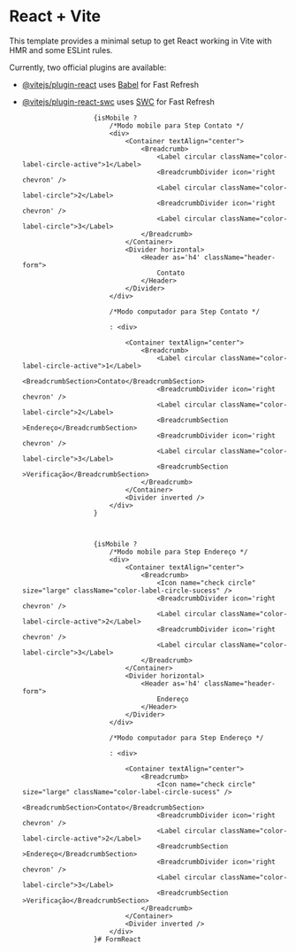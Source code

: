# React + Vite

This template provides a minimal setup to get React working in Vite with HMR and some ESLint rules.

Currently, two official plugins are available:

- [@vitejs/plugin-react](https://github.com/vitejs/vite-plugin-react/blob/main/packages/plugin-react/README.md) uses [Babel](https://babeljs.io/) for Fast Refresh
- [@vitejs/plugin-react-swc](https://github.com/vitejs/vite-plugin-react-swc) uses [SWC](https://swc.rs/) for Fast Refresh


                        {isMobile ?
                            /*Modo mobile para Step Contato */
                            <div>
                                <Container textAlign="center">
                                    <Breadcrumb>
                                        <Label circular className="color-label-circle-active">1</Label>
                                        <BreadcrumbDivider icon='right chevron' />
                                        <Label circular className="color-label-circle">2</Label>
                                        <BreadcrumbDivider icon='right chevron' />
                                        <Label circular className="color-label-circle">3</Label>
                                    </Breadcrumb>
                                </Container>
                                <Divider horizontal>
                                    <Header as='h4' className="header-form">
                                        Contato
                                    </Header>
                                </Divider>
                            </div>

                            /*Modo computador para Step Contato */

                            : <div>

                                <Container textAlign="center">
                                    <Breadcrumb>
                                        <Label circular className="color-label-circle-active">1</Label>
                                        <BreadcrumbSection>Contato</BreadcrumbSection>
                                        <BreadcrumbDivider icon='right chevron' />
                                        <Label circular className="color-label-circle">2</Label>
                                        <BreadcrumbSection >Endereço</BreadcrumbSection>
                                        <BreadcrumbDivider icon='right chevron' />
                                        <Label circular className="color-label-circle">3</Label>
                                        <BreadcrumbSection >Verificação</BreadcrumbSection>
                                    </Breadcrumb>
                                </Container>
                                <Divider inverted />
                            </div>
                        }



                        {isMobile ?
                            /*Modo mobile para Step Endereço */
                            <div>
                                <Container textAlign="center">
                                    <Breadcrumb>
                                        <Icon name="check circle" size="large" className="color-label-circle-sucess" />
                                        <BreadcrumbDivider icon='right chevron' />
                                        <Label circular className="color-label-circle-active">2</Label>
                                        <BreadcrumbDivider icon='right chevron' />
                                        <Label circular className="color-label-circle">3</Label>
                                    </Breadcrumb>
                                </Container>
                                <Divider horizontal>
                                    <Header as='h4' className="header-form">
                                        Endereço
                                    </Header>
                                </Divider>
                            </div>

                            /*Modo computador para Step Endereço */

                            : <div>

                                <Container textAlign="center">
                                    <Breadcrumb>
                                        <Icon name="check circle" size="large" className="color-label-circle-sucess" />
                                        <BreadcrumbSection>Contato</BreadcrumbSection>
                                        <BreadcrumbDivider icon='right chevron' />
                                        <Label circular className="color-label-circle-active">2</Label>
                                        <BreadcrumbSection >Endereço</BreadcrumbSection>
                                        <BreadcrumbDivider icon='right chevron' />
                                        <Label circular className="color-label-circle">3</Label>
                                        <BreadcrumbSection >Verificação</BreadcrumbSection>
                                    </Breadcrumb>
                                </Container>
                                <Divider inverted />
                            </div>
                        }#   F o r m R e a c t  
 